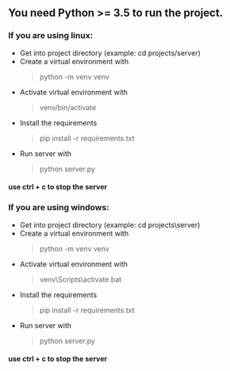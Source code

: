 ## You need Python >= 3.5 to run the project.

### If you are using linux:
- Get into project directory (example: cd projects/server)
- Create a virtual environment with
   > python -m venv venv
- Activate virtual environment with
   > venv/bin/activate
- Install the requirements
   > pip install -r requirements.txt
- Run server with
   > python server.py
#### use ctrl + c to stop the server

### If you are using windows:
- Get into project directory (example: cd projects\server)
- Create a virtual environment with
   > python -m venv venv
- Activate virtual environment with
   > venv\Scripts\activate.bat
- Install the requirements
   > pip install -r requirements.txt
- Run server with
   > python server.py
#### use ctrl + c to stop the server